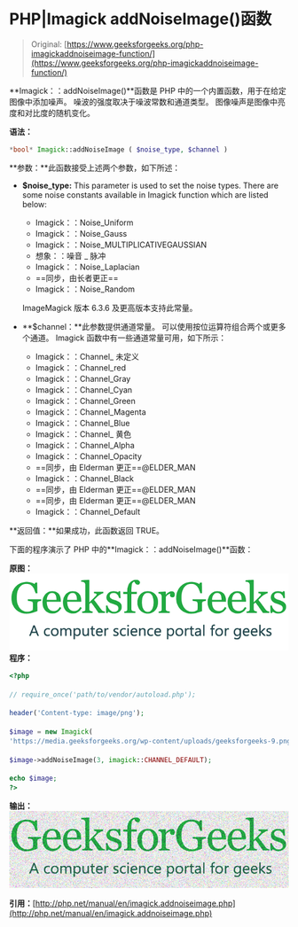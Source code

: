 # PHP|Imagick addNoiseImage()函数

> Original: [https://www.geeksforgeeks.org/php-imagickaddnoiseimage-function/](https://www.geeksforgeeks.org/php-imagickaddnoiseimage-function/)

**Imagick：：addNoiseImage()**函数是 PHP 中的一个内置函数，用于在给定图像中添加噪声。 噪波的强度取决于噪波常数和通道类型。 图像噪声是图像中亮度和对比度的随机变化。

**语法：**

```php
*bool* Imagick::addNoiseImage ( $noise_type, $channel )
```

**参数：**此函数接受上述两个参数，如下所述：

*   **$noise_type:** This parameter is used to set the noise types. There are some noise constants available in Imagick function which are listed below:
    *   Imagick：：Noise_Uniform
    *   Imagick：：Noise_Gauss
    *   Imagick：：Noise_MULTIPLICATIVEGAUSSIAN
    *   想象：：噪音 _ 脉冲
    *   Imagick：：Noise_Laplacian
    *   ==同步，由长者更正==
    *   Imagick：：Noise_Random

    ImageMagick 版本 6.3.6 及更高版本支持此常量。

*   **$channel：**此参数提供通道常量。 可以使用按位运算符组合两个或更多个通道。 Imagick 函数中有一些通道常量可用，如下所示：
    *   Imagick：：Channel_ 未定义
    *   Imagick：：Channel_red
    *   Imagick：：Channel_Gray
    *   Imagick：：Channel_Cyan
    *   Imagick：：Channel_Green
    *   Imagick：：Channel_Magenta
    *   Imagick：：Channel_Blue
    *   Imagick：：Channel_ 黄色
    *   Imagick：：Channel_Alpha
    *   Imagick：：Channel_Opacity
    *   ==同步，由 Elderman 更正==@ELDER_MAN
    *   Imagick：：Channel_Black
    *   ==同步，由 Elderman 更正==@ELDER_MAN
    *   ==同步，由 Elderman 更正==@ELDER_MAN
    *   Imagick：：Channel_Default

**返回值：**如果成功，此函数返回 TRUE。

下面的程序演示了 PHP 中的**Imagick：：addNoiseImage()**函数：

**原图：**
![original image](img/c6e0a168008bc4a43314f9fb895e5c7c.png)
**程序：**

```php
<?php 

// require_once('path/to/vendor/autoload.php'); 

header('Content-type: image/png');

$image = new Imagick(
'https://media.geeksforgeeks.org/wp-content/uploads/geeksforgeeks-9.png');

$image->addNoiseImage(3, imagick::CHANNEL_DEFAULT);

echo $image;
?>
```

**输出：**
![](img/a0edfca835cba3ccfe8c6309dda65d17.png)

**引用：**[http://php.net/manual/en/imagick.addnoiseimage.php](http://php.net/manual/en/imagick.addnoiseimage.php)